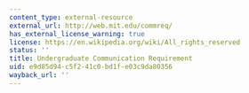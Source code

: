 ```yaml
---
content_type: external-resource
external_url: http://web.mit.edu/commreq/
has_external_license_warning: true
license: https://en.wikipedia.org/wiki/All_rights_reserved
status: ''
title: Undergraduate Communication Requirement
uid: e9d85d94-c5f2-41c0-bd1f-e03c9da80356
wayback_url: ''
---
```

